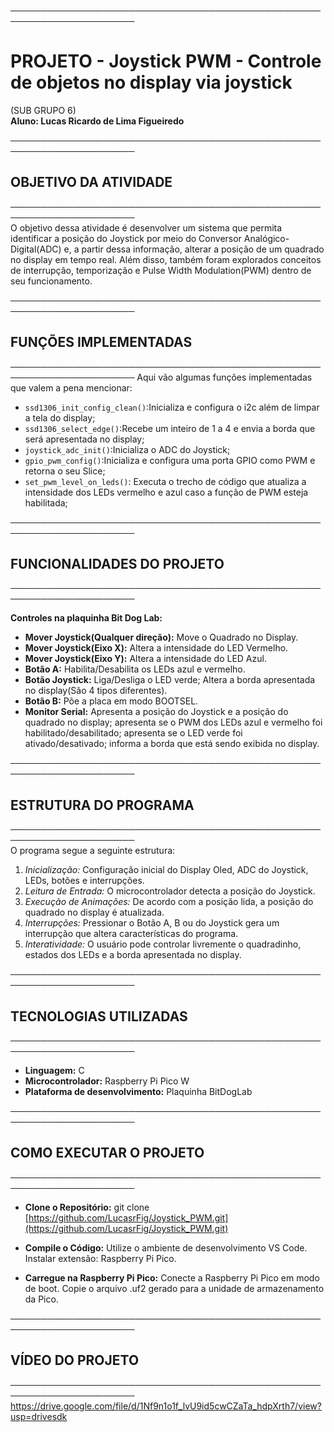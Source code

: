 ──────────────────────────────────────────────────────────────────────  
# PROJETO - Joystick PWM - Controle de objetos no display via joystick
(SUB GRUPO 6)  
**Aluno: Lucas Ricardo de Lima Figueiredo** 

──────────────────────────────────────────────────────────────────────  
## OBJETIVO DA ATIVIDADE  
──────────────────────────────────────────────────────────────────────  
O objetivo dessa atividade é desenvolver um sistema que permita identificar a posição do Joystick por meio do Conversor Analógico-Digital(ADC) e, a partir dessa informação, alterar a posição de um quadrado no display em tempo real. Além disso, também foram explorados conceitos de interrupção, temporização e Pulse Width Modulation(PWM) dentro de seu funcionamento.  

──────────────────────────────────────────────────────────────────────  
## FUNÇÕES IMPLEMENTADAS
──────────────────────────────────────────────────────────────────────
Aqui vão algumas funções implementadas que valem a pena mencionar:
- `ssd1306_init_config_clean()`:Inicializa e configura o i2c além de limpar a tela do display;
- `ssd1306_select_edge()`:Recebe um inteiro de 1 a 4 e envia a borda que será apresentada no display;
- `joystick_adc_init()`:Inicializa o ADC do Joystick;
- `gpio_pwm_config()`:Inicializa e configura uma porta GPIO como PWM e retorna o seu Slice;
- `set_pwm_level_on_leds()`: Executa o trecho de código que atualiza a intensidade dos LEDs vermelho e azul caso a função de PWM esteja habilitada; 
  

──────────────────────────────────────────────────────────────────────  
## FUNCIONALIDADES DO PROJETO  
──────────────────────────────────────────────────────────────────────  

**Controles na plaquinha Bit Dog Lab:**  
- **Mover Joystick(Qualquer direção):** Move o Quadrado no Display.  
- **Mover Joystick(Eixo X):** Altera a intensidade do LED Vermelho.
- **Mover Joystick(Eixo Y):** Altera a intensidade do LED Azul.
- **Botão A:** Habilita/Desabilita os LEDs azul e vermelho.  
- **Botão Joystick:** Liga/Desliga o LED verde; Altera a borda apresentada no display(São 4 tipos diferentes).  
- **Botão B:** Põe a placa em modo BOOTSEL.
- **Monitor Serial:** Apresenta a posição do Joystick e a posição do quadrado no display; apresenta se o PWM dos LEDs azul e vermelho foi habilitado/desabilitado; apresenta se o LED verde foi ativado/desativado; informa a borda que está sendo exibida no display.
  

──────────────────────────────────────────────────────────────────────  
## ESTRUTURA DO PROGRAMA  
──────────────────────────────────────────────────────────────────────  
O programa segue a seguinte estrutura:  

1. *Inicialização:* Configuração inicial do Display Oled, ADC do Joystick, LEDs, botões e interrupções.  
2. *Leitura de Entrada:* O microcontrolador detecta a posição do Joystick.  
3. *Execução de Animações:* De acordo com a posição lida, a posição do quadrado no display é atualizada.  
4. *Interrupções:* Pressionar o Botão A, B ou do Joystick gera um interrupção que altera características do programa.  
5. *Interatividade:* O usuário pode controlar livremente o quadradinho, estados dos LEDs e a borda apresentada no display.  

──────────────────────────────────────────────────────────────────────  
## TECNOLOGIAS UTILIZADAS  
──────────────────────────────────────────────────────────────────────  

- **Linguagem:** C  
- **Microcontrolador:** Raspberry Pi Pico W
- **Plataforma de desenvolvimento:** Plaquinha BitDogLab 

──────────────────────────────────────────────────────────────────────  
## COMO EXECUTAR O PROJETO
──────────────────────────────────────────────────────────────────────  
- **Clone o Repositório:**
  git clone [https://github.com/LucasrFig/Joystick_PWM.git](https://github.com/LucasrFig/Joystick_PWM.git)
  
- **Compile o Código:**
  Utilize o ambiente de desenvolvimento VS Code. 
  Instalar extensão: Raspberry Pi Pico.

- **Carregue na Raspberry Pi Pico:**
  Conecte a Raspberry Pi Pico em modo de boot.
  Copie o arquivo .uf2 gerado para a unidade de armazenamento da Pico.

──────────────────────────────────────────────────────────────────────  
## VÍDEO DO PROJETO  
────────────────────────────────────────────────────────────────────── 
[https://drive.google.com/file/d/1Nf9n1o1f_lvU9id5cwCZaTa_hdpXrth7/view?usp=drivesdk
](https://drive.google.com/file/d/1Nf9n1o1f_lvU9id5cwCZaTa_hdpXrth7/view?usp=drivesdk)


 

